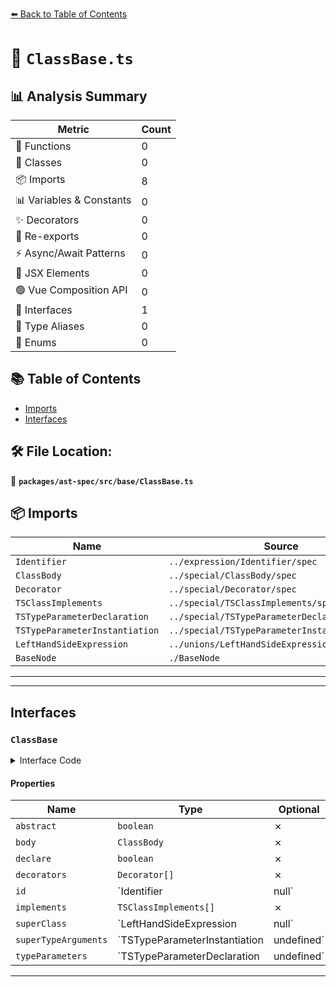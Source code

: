 [⬅️ Back to Table of Contents](../../../../index.md)

# 📄 `ClassBase.ts`

## 📊 Analysis Summary

| Metric | Count |
|--------|-------|
| 🔧 Functions | 0 |
| 🧱 Classes | 0 |
| 📦 Imports | 8 |
| 📊 Variables & Constants | 0 |
| ✨ Decorators | 0 |
| 🔄 Re-exports | 0 |
| ⚡ Async/Await Patterns | 0 |
| 💠 JSX Elements | 0 |
| 🟢 Vue Composition API | 0 |
| 📐 Interfaces | 1 |
| 📑 Type Aliases | 0 |
| 🎯 Enums | 0 |

## 📚 Table of Contents

- [Imports](#imports)
- [Interfaces](#interfaces)

## 🛠️ File Location:
📂 **`packages/ast-spec/src/base/ClassBase.ts`**

## 📦 Imports

| Name | Source |
|------|--------|
| `Identifier` | `../expression/Identifier/spec` |
| `ClassBody` | `../special/ClassBody/spec` |
| `Decorator` | `../special/Decorator/spec` |
| `TSClassImplements` | `../special/TSClassImplements/spec` |
| `TSTypeParameterDeclaration` | `../special/TSTypeParameterDeclaration/spec` |
| `TSTypeParameterInstantiation` | `../special/TSTypeParameterInstantiation/spec` |
| `LeftHandSideExpression` | `../unions/LeftHandSideExpression` |
| `BaseNode` | `./BaseNode` |


---


---

## Interfaces

### `ClassBase`

<details><summary>Interface Code</summary>

```ts
export interface ClassBase extends BaseNode {
  /**
   * Whether the class is an abstract class.
   * @example
   * ```ts
   * abstract class Foo {}
   * ```
   */
  abstract: boolean;
  /**
   * The class body.
   */
  body: ClassBody;
  /**
   * Whether the class has been `declare`d:
   * @example
   * ```ts
   * declare class Foo {}
   * ```
   */
  declare: boolean;
  /**
   * The decorators declared for the class.
   * @example
   * ```ts
   * @deco
   * class Foo {}
   * ```
   */
  decorators: Decorator[];
  /**
   * The class's name.
   * - For a `ClassExpression` this may be `null` if the name is omitted.
   * - For a `ClassDeclaration` this may be `null` if and only if the parent is
   *   an `ExportDefaultDeclaration`.
   */
  id: Identifier | null;
  /**
   * The implemented interfaces for the class.
   */
  implements: TSClassImplements[];
  /**
   * The super class this class extends.
   */
  superClass: LeftHandSideExpression | null;
  /**
   * The generic type parameters passed to the superClass.
   */
  superTypeArguments: TSTypeParameterInstantiation | undefined;
  /**
   * The generic type parameters declared for the class.
   */
  typeParameters: TSTypeParameterDeclaration | undefined;
}
```
</details>

#### Properties

| Name | Type | Optional | Description |
|------|------|----------|-------------|
| `abstract` | `boolean` | ✗ |  |
| `body` | `ClassBody` | ✗ |  |
| `declare` | `boolean` | ✗ |  |
| `decorators` | `Decorator[]` | ✗ |  |
| `id` | `Identifier | null` | ✗ |  |
| `implements` | `TSClassImplements[]` | ✗ |  |
| `superClass` | `LeftHandSideExpression | null` | ✗ |  |
| `superTypeArguments` | `TSTypeParameterInstantiation | undefined` | ✗ |  |
| `typeParameters` | `TSTypeParameterDeclaration | undefined` | ✗ |  |


---